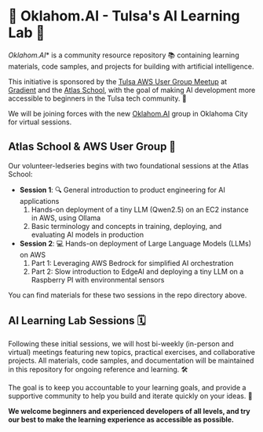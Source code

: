 # 🧠 Oklahom.AI - Tulsa's AI Learning Lab 🤖

*Oklahom.AI** is a community resource repository 📚 containing learning materials, code samples, and projects for building with artificial intelligence. 

This initiative is sponsored by the [Tulsa AWS User Group Meetup](https://www.meetup.com/tulsa-aws) at [Gradient](https://www.joingradient.com/) and the [Atlas School](https://www.atlasschool.com/), with the goal of making AI development more accessible to beginners in the Tulsa tech community. 🌟

We will be joining forces with the new [Oklahom.AI](https://oklahom.ai/) group in Oklahoma City for virtual sessions.


## Atlas School & AWS User Group 🤝

Our volunteer-ledseries begins with two foundational sessions at the Atlas School:
- **Session 1**: 🔍 General introduction to product engineering for AI applications
    1. Hands-on deployment of a tiny LLM (Qwen2.5) on an EC2 instance in AWS, using Ollama
    2. Basic terminology and concepts in training, deploying, and evaluating AI models in production
- **Session 2**: 💻 Hands-on deployment of Large Language Models (LLMs) on AWS
    1. Part 1:  Leveraging AWS Bedrock for simplified AI orchestration
    2. Part 2:  Slow introduction to EdgeAI and deploying a tiny LLM on a Raspberry PI with environmental sensors

You can find materials for these two sessions in the repo directory above.



## AI Learning Lab Sessions 🗓️

Following these initial sessions, we will host bi-weekly (in-person and virtual) meetings featuring new topics, practical exercises, and collaborative projects. All materials, code samples, and documentation will be maintained in this repository for ongoing reference and learning. 🛠️

The goal is to keep you accountable to your learning goals, and provide a supportive community to help you build and iterate quickly on your ideas. 🚀

**We welcome beginners and experienced developers of all levels, and try our best to make the learning experience as accessible as possible.**